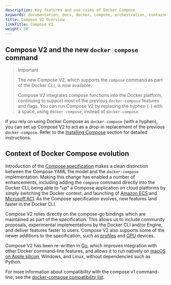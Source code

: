 ```yaml
---
description: Key features and use cases of Docker Compose
keywords: documentation, docs, docker, compose, orchestration, containers, uses, features
title: Compose V2 Overview
linkTitle: Compose V2
weight: 50
---
```


## Compose V2 and the new `docker compose` command

> Important
>
> The new Compose V2, which supports the `compose` command as part of the Docker
> CLI, is now available.
>
> Compose V2 integrates compose functions into the Docker platform, continuing
> to support most of the previous `docker-compose` features and flags. You can
> run Compose V2 by replacing the hyphen (`-`) with a space, using `docker compose`,
> instead of `docker-compose`.


If you rely on using Docker Compose as `docker-compose` (with a hyphen), you can
set up Compose V2 to act as a drop-in replacement of the previous `docker-compose`.
Refer to the [Installing Compose](../install/index.md) section for detailed instructions.

## Context of Docker Compose evolution

Introduction of the [Compose specification](https://github.com/compose-spec/compose-spec)
makes a clean distinction between the Compose YAML file model and the `docker-compose`
implementation. Making this change has enabled a number of enhancements, including
adding the `compose` command directly into the Docker CLI,  being able to "up" a
Compose application on cloud platforms by simply switching the Docker context,
and launching of [Amazon ECS](../../cloud/ecs-integration.md) and [Microsoft ACI](../../cloud/aci-integration.md).
As the Compose specification evolves, new features land faster in the Docker CLI.

Compose V2 relies directly on the compose-go bindings which are maintained as part
of the specification. This allows us to include community proposals, experimental
implementations by the Docker CLI and/or Engine, and deliver features faster to
users. Compose V2 also supports some of the newer additions to the specification,
such as [profiles](../profiles.md) and [GPU](../gpu-support.md) devices.

Compose V2 has been re-written in [Go](https://go.dev), which improves integration
with other Docker command-line features, and allows it to run natively on 
[macOS on Apple silicon](../../desktop/install/mac-install.md), Windows, and Linux,
without dependencies such as Python. 

For more information about compatibility with the compose v1 command-line, see the [docker-compose compatibility list](../cli-command-compatibility.md).
